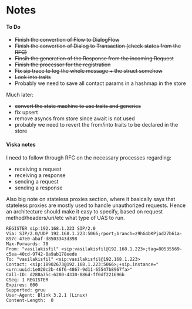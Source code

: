 # Notes

#### To Do
* ~~Finish the convertion of Flow to DialogFlow~~
* ~~Finish the convertion of Dialog to Transaction (check states from the RFC)~~
* ~~Finsih the generation of the Response from the incoming Request~~
* ~~Finish the processor for the registration~~
* ~~Fix sip trace to log the whole message + the struct somehow~~
* ~~Look into traits~~
* Probably we need to save all contact params in a hashmap in the store


Much later:
* ~~convert the state machine to use traits and generics~~
* fix upsert
* remove asyncs from store since await is not used
* probably we need to revert the from/into traits to be declared in the store


#### Viska notes
I need to follow through RFC on the necessary processes regarding:
* receiving a request
* receiving a response
* sending a request
* sending a response

Also big note on stateless proxies section, where it basically says that stateless
proxies are mostly used to handle unauthorized requests. Hence an architecture should
make it easy to specify, based on request method/headers/uri/etc what type of UAS
to run.

```
REGISTER sip:192.168.1.223 SIP/2.0
Via: SIP/2.0/UDP 192.168.1.223:5066;rport;branch=z9hG4bKPjad27b61a-897c-47e0-abaf-d8503343d398
Max-Forwards: 70
From: "vasilakisfil" <sip:vasilakisfil@192.168.1.223>;tag=80535569-c5ea-40cd-9742-8a9ab178eede
To: "vasilakisfil" <sip:vasilakisfil@192.168.1.223>
Contact: <sip:18902673@192.168.1.223:5066>;+sip.instance="<urn:uuid:1e020c2b-46f6-4867-9d11-65547b8967fa>"
Call-ID: d288a75c-6280-4330-886d-ff0df221696b
CSeq: 1 REGISTER
Expires: 600
Supported: gruu
User-Agent: Blink 3.2.1 (Linux)
Content-Length:  0
```
